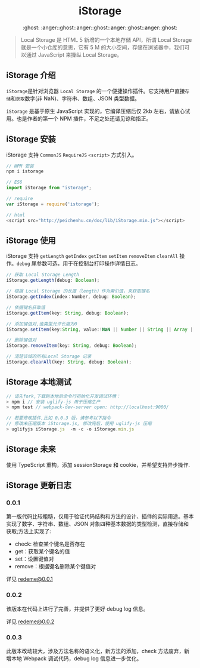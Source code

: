 <h1 align="center">iStorage</h1>
<p align="center">:ghost: :anger::ghost::anger::ghost::anger::ghost::anger::ghost:</p>

> Local Storage 是 HTML 5 新增的一个本地存储 API，所谓 Local Storage 就是一个小仓库的意思，它有 5 M 的大小空间，存储在浏览器中，我们可以通过 JavaScript 来操纵 Local Storage。

## iStorage 介绍

`iStorage`是针对浏览器 `Local Storage` 的一个便捷操作插件。它支持用户直接`存储`和`获取`数字(非 NaN)、字符串、数组、JSON 类型数据。

`iStorage` 是基于原生 JavaScript 实现的，它编译压缩后仅 2kb 左右，请放心试用。也是作者的第一个 NPM 插件，不足之处还请见谅和指正。

## iStorage 安装

iStorage 支持 `CommonJS` `RequireJS` `<script>` 方式引入。

```js
// NPM 安装
npm i istorage

// ES6
import iStorage from "istorage";

// require
var iStorage = require('istorage');

// html
<script src="http://peichenhu.cn/doc/lib/iStorage.min.js"></script>
```

## iStorage 使用

iStorage 支持 `getLength` `getIndex` `getItem` `setItem` `removeItem` `clearAll` 操作。`debug` 尾参数可选，用于在控制台打印操作详情日志。

```js
// 获取 Local Storage Length
iStorage.getLength(debug: Boolean);

// 根据 Local Storage 的长度（length）作为索引值，来获取键名
iStorage.getIndex(index：Number, debug: Boolean);

// 依据键名获取值
iStorage.getItem(key: String, debug: Boolean);

// 添加键值对,值类型允许长度为0
iStorage.setItem(key:String, value:!NaN || Number || String || Array || JSON, debug:Boolean)

// 删除键值对
iStorage.removeItem(key: String, debug: Boolean);

// 清楚该域的所有Local Storage 记录
iStorage.clearAll(key: String, debug: Boolean);
```

## iStorage 本地测试

```js
// 请先fork,下载到本地后命令行初始化开发调试环境：
> npm i // 安装 uglify-js 用于压缩生产
> npm test // webpack-dev-server open: http://localhost:9000/

// 若要修改插件,比如 0.0.3 版，请参考以下指令
// 修改未压缩版本 iStorage.js, 修改完后，使用 uglify-js 压缩
> uglifyjs iStorage.js  -m -c -o iStorage.min.js
```

## iStorage 未来

使用 TypeScript 重构，添加 sessionStorage 和 cookie，并希望支持异步操作.

## iStorage 更新日志

### 0.0.1

第一版代码比较粗糙，仅用于验证代码结构和方法的设计、插件的实际用途。基本实现了数字、字符串、数组、JSON 对象四种基本数据的类型检测，直接存储和获取;方法上实现了:

* check: 检查某个键名是否存在
* get：获取某个键名的值
* set：设置键值对
* remove：根据键名删除某个键值对

详见 [redeme@0.0.1](0.0.1/README.md)

### 0.0.2

该版本在代码上进行了完善，并提供了更好 debug log 信息。

详见 [redeme@0.0.2](0.0.2/README.md)

### 0.0.3

此版本改动较大，涉及方法名称的语义化，新方法的添加，check 方法废弃，新增本地 Webpack 调试代码，debug log 信息进一步优化。
